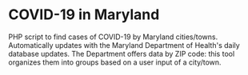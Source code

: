 # COVID-19 in Maryland

PHP script to find cases of COVID-19 by Maryland cities/towns. Automatically updates with the Maryland Department of Health's daily database updates. The Department offers data by ZIP code: this tool organizes them into groups based on a user input of a city/town.

